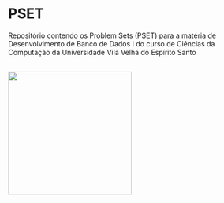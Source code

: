 
# PSET
Repositório contendo os Problem Sets (PSET) para a matéria de Desenvolvimento de Banco de Dados I do curso de Ciências da Computação da Universidade Vila Velha do Espírito Santo


<br>
<img src="https://upload.wikimedia.org/wikipedia/commons/d/d5/Rubber_duck_assisting_with_debugging.jpg" width="250">
